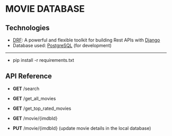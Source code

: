 # MOVIE DATABASE

## **Technologies**

- [DRF](www.django-rest-framework.org/): A powerful and flexible toolkit for building Rest APIs with [Django](https://www.djangoproject.com/)
- Database used: [PostgreSQL](https://www.postgresql.org/) (for development)

---

- pip install -r requirements.txt

## **API Reference**

- **GET** /search

- **GET** /get_all_movies

- **GET** /get_top_rated_movies

- **GET** /movie/{imdbId}

- **PUT** /movie/{imdbId} (update movie details in the local database)
